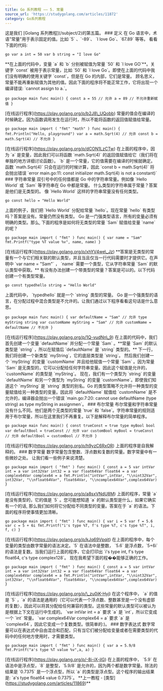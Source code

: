 ```yaml
---
title: Go 系列教程 —— 5. 常量
source_url: 'https://studygolang.com/articles/11872'
category: Go系列教程
---
```

这是我们 \[Golang 系列教程\](/subject/2)的第五篇。 ### 定义 在 Go 语言中，术语"常量"用于表示固定的值。比如 \`5\` 、\`-89\`、 \`I love Go\`、\`67.89\` 等等。 看看下面的代码: 
```
go var a int = 50 var b string = "I love Go" 
```
 \*\*在上面的代码中，变量 \`a\` 和 \`b\` 分别被赋值为常量 \`50\` 和 \`I love GO\`\*\*。关键字 \`const\` 被用于表示常量，比如 \`50\` 和 \`I love Go\`。即使在上面的代码中我们没有明确的使用关键字 \`const\`，但是在 Go 的内部，它们是常量。 顾名思义，常量不能再重新赋值为其他的值。因此下面的程序将不能正常工作，它将出现一个编译错误: \`cannot assign to a.\`。 
```
go package main func main() { const a = 55 // 允许 a = 89 // 不允许重新赋值 } 
```
 \[在线运行程序\](https://play.golang.org/p/b2J8\_UQobb) 常量的值会在编译的时候确定。因为函数调用发生在运行时，所以不能将函数的返回值赋值给常量。 
```
go package main import ( "fmt" "math" ) func main() { fmt.Println("Hello, playground") var a = math.Sqrt(4) // 允许 const b = math.Sqrt(4) // 不允许 } 
```
 \[在线运行程序\](https://play.golang.org/p/dCON1LzCTw) 在上面的程序中，因为 \`a\` 是变量，因此我们可以将函数 \`math.Sqrt(4)\` 的返回值赋值给它（我们将在单独的地方详细讨论函数）。 \`b\` 是一个常量，它的值需要在编译的时候就确定。函数 \`math.Sqrt(4)\` 只会在运行的时候计算，因此 \`const b = math.Sqrt(4)\` 将会抛出错误 \`error main.go:11: const initializer math.Sqrt(4) is not a constant)\` ### 字符串常量 双引号中的任何值都是 Go 中的字符串常量。例如像 \`Hello World\` 或 \`Sam\` 等字符串在 Go 中都是常量。 什么类型的字符串属于常量？答案是他们是无类型的。 像 \`Hello World\` 这样的字符串常量没有任何类型。 
```
go const hello = "Hello World" 
```
 上面的例子，我们把 \`Hello World\` 分配给常量 \`hello\`。现在常量 \`hello\` 有类型吗？答案是没有。常量仍然没有类型。 Go 是一门强类型语言，所有的变量必须有明确的类型。那么, 下面的程序是如何将无类型的常量 \`Sam\` 赋值给变量 \`name\` 的呢？ 
```
go package main import ( "fmt" ) func main() { var name = "Sam" fmt.Printf("type %T value %v", name, name) } 
```
 \[在线运行程序\](https://play.golang.org/p/xhYV4we\_Jz) \*\*答案是无类型的常量有一个与它们相关联的默认类型，并且当且仅当一行代码需要时才提供它。在声明中 \`var name = "Sam"\` ， \`name\` 需要一个类型，它从字符串常量 \`Sam\` 的默认类型中获取。\*\* 有没有办法创建一个带类型的常量？答案是可以的。以下代码创建一个有类型常量。 
```
go const typedhello string = "Hello World" 
```
 上面代码中， \`typedhello\` 就是一个 \`string\` 类型的常量。 Go 是一个强类型的语言，在分配过程中混合类型是不允许的。让我们通过以下程序看看这句话是什么意思。 
```
go package main func main() { var defaultName = "Sam" // 允许 type myString string var customName myString = "Sam" // 允许 customName = defaultName // 不允许 } 
```
 \[在线运行程序\](https://play.golang.org/p/1Q-vudNn\_9) 在上面的代码中，我们首先创建一个变量 \`defaultName\` 并分配一个常量 \`Sam\` 。\*\*常量 \`Sam\` 的默认类型是 \`string\` ，所以在赋值后 \`defaultName\` 是 \`string\` 类型的。\*\* 下一行，我们将创建一个新类型 \`myString\`，它的底层类型是 \`string\`。 然后我们创建一个 \`myString\` 的变量 \`customName\` 并且给他赋值一个常量 \`Sam\` 。因为常量 \`Sam\` 是无类型的，它可以分配给任何字符串变量。因此这个赋值是允许的，\`customName\` 的类型是 \`myString\`。 现在，我们有一个类型为 \`string\` 的变量 \`defaultName\` 和另一个类型为 \`myString\` 的变量 \`customName\`。即使我们知道这个 \`myString\` 是 \`string\` 类型的别名。Go 的类型策略不允许将一种类型的变量赋值给另一种类型的变量。因此将 \`defaultName\` 赋值给 \`customName\` 是不允许的，编译器会抛出一个错误 \`main.go:7:20: cannot use defaultName (type string) as type myString in assignmen\`。 ### 布尔常量 布尔常量和字符串常量没有什么不同。他们是两个无类型的常量 \`true\` 和 \`false\`。字符串常量的规则适用于布尔常量，所以在这里我们不再重复。以下是解释布尔常量的简单程序。 
```
go package main func main() { const trueConst = true type myBool bool var defaultBool = trueConst // 允许 var customBool myBool = trueConst // 允许 defaultBool = customBool // 不允许 } 
```
 \[在线运行程序\](https://play.golang.org/p/h9yzC6RxOR) 上面的程序是自我解释的。 ### 数字常量 数字常量包含整数、浮点数和复数的常量。数字常量中有一些微妙之处。 让我们看一些例子来说清楚。 
```
go package main import ( "fmt" ) func main() { const a = 5 var intVar int = a var int32Var int32 = a var float64Var float64 = a var complex64Var complex64 = a fmt.Println("intVar",intVar, "\\nint32Var", int32Var, "\\nfloat64Var", float64Var, "\\ncomplex64Var",complex64Var) } 
```
 \[在线运行程序\](https://play.golang.org/p/a8sxVNdU8M) 上面的程序，常量 \`a\` 是没有类型的，它的值是 \`5\` 。您可能想知道 \`a\` 的默认类型是什么，如果它确实有一个的话, 那么我们如何将它分配给不同类型的变量。答案在于 \`a\` 的语法。下面的程序将使事情更加清晰。 
```
go package main import ( "fmt" ) func main() { var i = 5 var f = 5.6 var c = 5 + 6i fmt.Printf("i's type %T, f's type %T, c's type %T", i, f, c) } 
```
 \[在线运行程序\](https://play.golang.org/p/kJq69Vpqit) 在上面的程序中，每个变量的类型由数字常量的语法决定。\`5\` 在语法中是整数， \`5.6\` 是浮点数，\`5+6i\` 的语法是复数。当我们运行上面的程序，它会打印出 \`i's type int, f's type float64, c's type complex128\`。 现在我希望下面的程��能够正确的工作。 
```
go package main import ( "fmt" ) func main() { const a = 5 var intVar int = a var int32Var int32 = a var float64Var float64 = a var complex64Var complex64 = a fmt.Println("intVar",intVar, "\\nint32Var", int32Var, "\\nfloat64Var", float64Var, "\\ncomplex64Var",complex64Var) } 
```
 \[在线运行程序\](https://play.golang.org/p/\_zu0iK-Hyj) 在这个程序中， \`a\` 的值是 \`5\` ，\`a\` 的语法是通用的（它可以代表一个浮点数、整数甚至是一个没有虚部的复数），因此可以将其分配给任何兼容的类型。这些常量的默认类型可以被认为是根据上下文在运行中生成的。 \`var intVar int = a\` 要求 \`a\` 是 \`int\`，所以它变成一个 \`int\` 常量。 \`var complex64Var complex64 = a\` 要求 \`a\` 是 \`complex64\`，因此它变成一个复数类型。很简单的:)。 ### 数字表达式 数字常量可以在表达式中自由混合和匹配，只有当它们被分配给变量或者在需要类型的代码中的任何地方使用时，才需要类型。 
```
go package main import ( "fmt" ) func main() { var a = 5.9/8 fmt.Printf("a's type %T value %v",a, a) } 
```
 \[在线运行程序\](https://play.golang.org/p/-8i-iX-jIG) 在上面的程序中， \`5.9\` 在语法中是浮点型，\`8\` 是整型，\`5.9/8\` 是允许的，因为两个都是数字常量。除法的结果是 \`0.7375\` 是一个浮点型，所以 \`a\` 的类型是浮点型。这个程序的输出结果是: \`a's type float64 value 0.7375\`。 \*\*上一教程 - \[类型\](https://studygolang.com/articles/11869)\*\*
